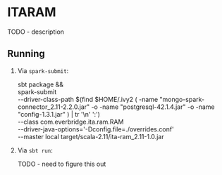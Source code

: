 ITARAM
======

TODO - description

Running
-------

1. Via `spark-submit`:

    sbt package && \
    spark-submit \
        --driver-class-path $(find $HOME/.ivy2 \( -name "mongo-spark-connector_2.11-2.2.0.jar" -o -name "postgresql-42.1.4.jar" -o -name "config-1.3.1.jar" \) | tr '\n' ':') \
        --class com.everbridge.ita.ram.RAM \
        --driver-java-options='-Dconfig.file=./overrides.conf' \
        --master local target/scala-2.11/ita-ram_2.11-1.0.jar

2. Via `sbt run`:

    TODO - need to figure this out
